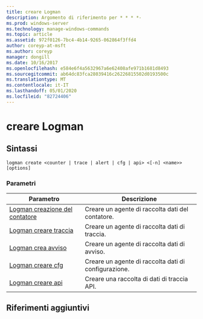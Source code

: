 ```yaml
---
title: creare Logman
description: Argomento di riferimento per * * * *-
ms.prod: windows-server
ms.technology: manage-windows-commands
ms.topic: article
ms.assetid: 972f0126-7bc4-4b14-9265-062864f3ffd4
author: coreyp-at-msft
ms.author: coreyp
manager: dongill
ms.date: 10/16/2017
ms.openlocfilehash: e584e6f4a5632967a6e62408afe971b1681d8493
ms.sourcegitcommit: ab64dc83fca28039416c26226815502d0193500c
ms.translationtype: MT
ms.contentlocale: it-IT
ms.lasthandoff: 05/01/2020
ms.locfileid: "82724406"
---
```

# <a name="logman-create"></a>creare Logman



## <a name="syntax"></a>Sintassi

```
logman create <counter | trace | alert | cfg | api> <[-n] <name>> [options]
```

### <a name="parameters"></a>Parametri

|Parametro|Descrizione|
|---------|-----------|
|[Logman creazione del contatore](logman-create-counter.md)|Creare un agente di raccolta dati del contatore.|
|[Logman creare traccia](logman-create-trace.md)|Creare un agente di raccolta dati di traccia.|
|[Logman crea avviso](logman-create-alert.md)|Creare un agente di raccolta dati di avviso.|
|[Logman creare cfg](logman-create-cfg.md)|Creare un agente di raccolta dati di configurazione.|
|[Logman creare api](logman-create-api.md)|Creare una raccolta di dati di traccia API.|

## <a name="additional-references"></a>Riferimenti aggiuntivi